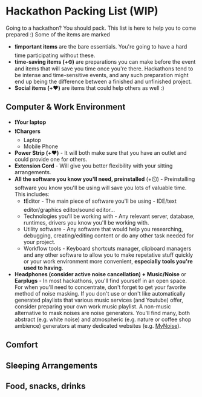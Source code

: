 # Hackathon Packing List (WIP)

Going to a hackathon? You should pack. This list is here to help you to come prepared :)
Some of the items are marked
- **❗important items** are the bare essentials. You're going to have a hard time participating without these.
- **time-saving items (+⏲)** are preparations you can make before the event and items that will save you time once you're there. Hackathons tend to be intense and time-sensitive events, and any such preparation might end up being the difference between a finished and unfinished project.
- **Social items (+❤️)**  are items that could help others as well :)

## Computer & Work Environment

- **❗Your laptop**
- **❗Chargers**
  - Laptop
  - Mobile Phone
- **Power Strip (+❤️)** - It will both make sure that you have an outlet and could provide one for others.
- **Extension Cord** - Will give you better flexibility with your sitting arrangements.
- **All the software you know you'll need, preinstalled** (+⏲️) - Preinstalling software you know you'll be using will save you lots of valuable time. This includes:
  - ❗Editor - The main piece of software you'll be using - IDE/text editor/graphics editor/sound editor...
  - Technologies you'll be working with - Any relevant server, database, runtimes, drivers you know you'll be working with.
  - Utility software - Any software that would help you researching, debugging, creating/editing content or do any other task needed for your project.
  - Workflow tools - Keyboard shortcuts manager, clipboard managers and any other software to allow you to make repetative stuff quickly or your work environment more convenient, **especially tools you're used to having**.
- **Headphones (consider active noise cancellation) + Music/Noise** or **Earplugs** - In most hackathons, you'll find yourself in an open space. For when you'll need to concentrate, don't forget to get your favorite method of noise masking.
If you don't use or don't like automatically generated playlists that various music services (and Youtube) offer, consider preparing your own work music playlist.
A non-music alternative to mask noises are noise generators. You'll find many, both abstract (e.g. white noise) and atmospheric (e.g. nature or coffee shop ambience) generators at many dedicated websites (e.g. [MyNoise](https://mynoise.net/)).

## Comfort
## Sleeping Arrangements
## Food, snacks, drinks
